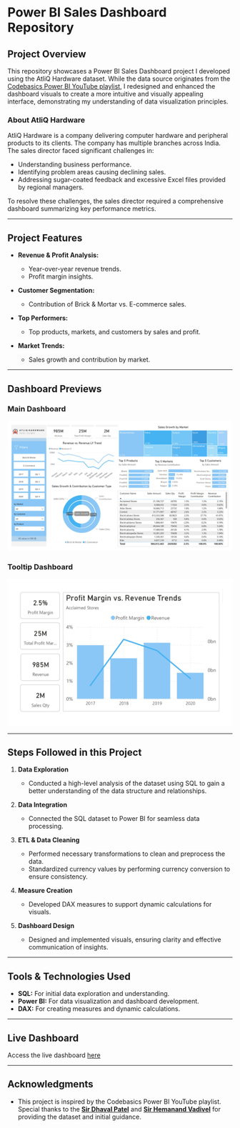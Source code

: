 # Power BI Sales Dashboard Repository

## Project Overview

This repository showcases a Power BI Sales Dashboard project I developed using the AtliQ Hardware dataset. While the data source originates from the [Codebasics Power BI YouTube playlist](https://www.youtube.com/playlist?list=PLeo1K3hjS3uva8pk1FI3iK9kCOKQdz1I9), I redesigned and enhanced the dashboard visuals to create a more intuitive and visually appealing interface, demonstrating my understanding of data visualization principles.

### About AtliQ Hardware
AtliQ Hardware is a company delivering computer hardware and peripheral products to its clients. The company has multiple branches across India. The sales director faced significant challenges in:

- Understanding business performance.
- Identifying problem areas causing declining sales.
- Addressing sugar-coated feedback and excessive Excel files provided by regional managers.

To resolve these challenges, the sales director required a comprehensive dashboard summarizing key performance metrics.

---

## Project Features

- **Revenue & Profit Analysis:**
  - Year-over-year revenue trends.
  - Profit margin insights.

- **Customer Segmentation:**
  - Contribution of Brick & Mortar vs. E-commerce sales.

- **Top Performers:**
  - Top products, markets, and customers by sales and profit.

- **Market Trends:**
  - Sales growth and contribution by market.

---

## Dashboard Previews

### Main Dashboard
![Main Dashboard Preview](main_dashboard.jpg)

### Tooltip Dashboard
![Tooltip Preview](tooltip.jpg)

---

## Steps Followed in this Project

1. **Data Exploration**
   - Conducted a high-level analysis of the dataset using SQL to gain a better understanding of the data structure and relationships.

2. **Data Integration**
   - Connected the SQL dataset to Power BI for seamless data processing.

3. **ETL & Data Cleaning**
   - Performed necessary transformations to clean and preprocess the data.
   - Standardized currency values by performing currency conversion to ensure consistency.

4. **Measure Creation**
   - Developed DAX measures to support dynamic calculations for visuals.

5. **Dashboard Design**
   - Designed and implemented visuals, ensuring clarity and effective communication of insights.

---

## Tools & Technologies Used

- **SQL:** For initial data exploration and understanding.
- **Power BI:** For data visualization and dashboard development.
- **DAX:** For creating measures and dynamic calculations.

---

## Live Dashboard

Access the live dashboard [here](https://app.powerbi.com/view?r=eyJrIjoiYzY3ZDcyMzEtNjczMC00NGZlLTk1OGMtNGEwY2UyZmNmMThmIiwidCI6ImM2ZTU0OWIzLTVmNDUtNDAzMi1hYWU5LWQ0MjQ0ZGM1YjJjNCJ9)

---

## Acknowledgments

- This project is inspired by the Codebasics Power BI YouTube playlist. Special thanks to the [**Sir Dhaval Patel**](https://www.linkedin.com/in/dhavalsays/) and [**Sir Hemanand Vadivel**](https://www.linkedin.com/in/hemvad/) for providing the dataset and initial guidance. 
